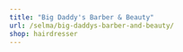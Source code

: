 ```yaml
---
title: "Big Daddy's Barber & Beauty"
url: /selma/big-daddys-barber-and-beauty/
shop: hairdresser
---
```

